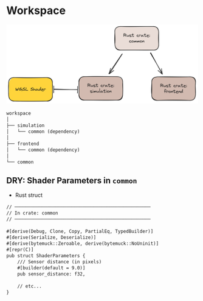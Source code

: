 # Workspace

![workspace](./images/workspace.png)

```
workspace
│
├── simulation
│   └── common (dependency)
│
├── frontend
│   └── common (dependency)
│
└── common
```

## DRY: Shader Parameters in `common`

- Rust struct 

```rust, noplayground
// ──────────────────────────────────────────────────
// In crate: common
// ──────────────────────────────────────────────────

#[derive(Debug, Clone, Copy, PartialEq, TypedBuilder)]
#[derive(Serialize, Deserialize)]
#[derive(bytemuck::Zeroable, derive(bytemuck::NoUninit)]
#[repr(C)]
pub struct ShaderParameters {
    /// Sensor distance (in pixels)
    #[builder(default = 9.0)]
    pub sensor_distance: f32,

    // etc...
}
```
